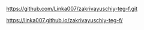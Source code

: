 https://github.com/Linka007/zakrivayuschiy-teg-f.git

https://linka007.github.io/zakrivayuschiy-teg-f/
